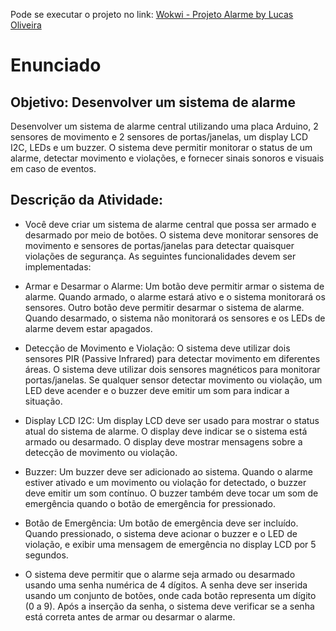 Pode se executar o projeto no link:
[Wokwi - Projeto Alarme by Lucas Oliveira](https://wokwi.com/projects/424809797562574849)


# Enunciado

## Objetivo: Desenvolver um sistema de alarme

Desenvolver um sistema de alarme central utilizando uma placa Arduino, 2 sensores de movimento e 2 sensores de
portas/janelas, um display LCD I2C, LEDs e um buzzer. O sistema deve permitir
monitorar o status de um alarme, detectar movimento e violações, e fornecer sinais
sonoros e visuais em caso de eventos.


## Descrição da Atividade:

- Você deve criar um sistema de alarme central que possa ser armado e desarmado por meio de
botões. O sistema deve monitorar sensores de movimento e sensores de
portas/janelas para detectar quaisquer violações de segurança. As seguintes
funcionalidades devem ser implementadas:


- Armar e Desarmar o Alarme:
Um botão deve permitir
armar o sistema de alarme. Quando armado, o alarme estará ativo e o
sistema monitorará os sensores.
Outro botão deve permitir
desarmar o sistema de alarme. Quando desarmado, o sistema não monitorará
os sensores e os LEDs de alarme devem estar apagados.

- Detecção de Movimento e
Violação:
O sistema deve utilizar
dois sensores PIR (Passive Infrared) para detectar movimento em
diferentes áreas.
O sistema deve utilizar
dois sensores magnéticos para monitorar portas/janelas.
Se qualquer sensor detectar
movimento ou violação, um LED deve acender e o buzzer deve emitir um som
para indicar a situação.

- Display LCD I2C:
Um display LCD deve ser
usado para mostrar o status atual do sistema de alarme.
O display deve indicar se o
sistema está armado ou desarmado.
O display deve mostrar
mensagens sobre a detecção de movimento ou violação.

- Buzzer:
Um buzzer deve ser
adicionado ao sistema. Quando o alarme estiver ativado e um movimento ou
violação for detectado, o buzzer deve emitir um som contínuo.
O buzzer também deve tocar
um som de emergência quando o botão de emergência for pressionado.

- Botão de Emergência:
Um botão de emergência deve
ser incluído. Quando pressionado, o sistema deve acionar o buzzer e o LED
de violação, e exibir uma mensagem de emergência no display LCD por 5
segundos.

- O sistema deve permitir que o alarme seja armado ou desarmado usando uma senha numérica de 4 dígitos.
A senha deve ser inserida usando um conjunto de botões, onde cada botão representa um dígito (0 a 9).
Após a inserção da senha, o sistema deve verificar se a senha está correta antes de armar ou desarmar o alarme.
